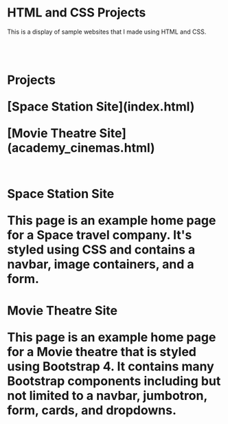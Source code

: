 <h1> HTML and CSS Projects</h1>
<p>This is a display of sample websites that I made using HTML and CSS.</p>
<br>
<br>
<h1> Projects
<br>
<p>[Space Station Site](index.html)
<br>
<p>[Movie Theatre Site](academy_cinemas.html)
<br>
<br>
<h1> Space Station Site
<br>
<p> This page is an example home page for a Space travel company. It's styled using CSS and contains a navbar, image containers, and a form.
<h1> Movie Theatre Site
<br>
<p>This page is an example home page for a Movie theatre that is styled using Bootstrap 4. It contains many Bootstrap components including but not limited to a navbar, jumbotron, form, cards, and dropdowns.
 
  
